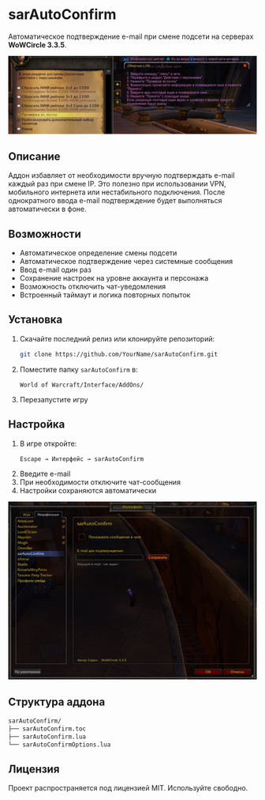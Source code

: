 # sarAutoConfirm

Автоматическое подтверждение e-mail при смене подсети на серверах **WoWCircle 3.3.5**.

![Ошибка при смене подсети](./1.jpg)

## Описание

Аддон избавляет от необходимости вручную подтверждать e-mail каждый раз при смене IP. Это полезно при использовании VPN, мобильного интернета или нестабильного подключения. После однократного ввода e-mail подтверждение будет выполняться автоматически в фоне.

## Возможности

- Автоматическое определение смены подсети
- Автоматическое подтверждение через системные сообщения
- Ввод e-mail один раз
- Сохранение настроек на уровне аккаунта и персонажа
- Возможность отключить чат-уведомления
- Встроенный таймаут и логика повторных попыток

## Установка

1. Скачайте последний релиз или клонируйте репозиторий:
   ```bash
   git clone https://github.com/YourName/sarAutoConfirm.git
   ```
2. Поместите папку `sarAutoConfirm` в:
   ```
   World of Warcraft/Interface/AddOns/
   ```
3. Перезапустите игру

## Настройка

1. В игре откройте:
   ```
   Escape → Интерфейс → sarAutoConfirm
   ```
2. Введите e-mail
3. При необходимости отключите чат-сообщения
4. Настройки сохраняются автоматически

![Интерфейс настроек](./2.jpg)

## Структура аддона

```
sarAutoConfirm/
├── sarAutoConfirm.toc
├── sarAutoConfirm.lua
└── sarAutoConfirmOptions.lua
```

## Лицензия

Проект распространяется под лицензией MIT. Используйте свободно.
